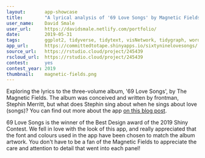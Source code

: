 ```yaml
---
layout:       app-showcase
title:        "A lyrical analysis of '69 Love Songs' by Magnetic Fields"
user_name:    David Smale
user_url:     https://davidsmale.netlify.com/portfolio/
date:         2019-05-31
tags:         ggplot2, tidyverse, tidytext, visNetwork, tidygraph, wordcloud
app_url:      https://committedtotape.shinyapps.io/sixtyninelovesongs/
source_url:   https://rstudio.cloud/project/245439
rscloud_url:  https://rstudio.cloud/project/245439
contest:      yes
contest_year: 2019
thumbnail:    magnetic-fields.png
---
```


Exploring the lyrics to the three-volume album, '69 Love Songs', by The Magnetic Fields. The album was conceived and written by frontman, Stephin Merritt, but what does Stephin sing about when he sings about love (songs)? You can find out more about the app [on this blog post](https://davidsmale.netlify.com/portfolio/69-love-songs).
  
69 Love Songs is the winner of the Best Design award of the 2019 Shiny Contest. We fell in love with the look of this app, and really appreciated that the font and colours used in the app have been chosen to match the album artwork. You don't have to be a fan of the Magnetic Fields to appreciate the care and attention to detail that went into each panel!